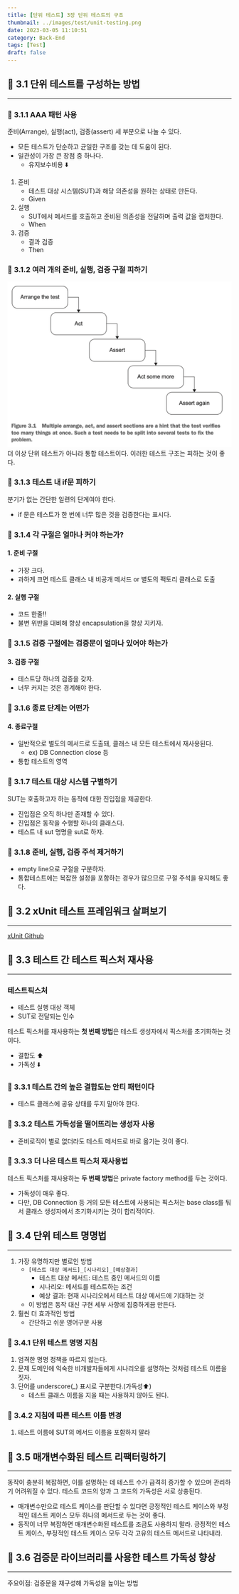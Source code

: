 ```yaml
---
title: [단위 테스트] 3장 단위 테스트의 구조
thumbnail: ../images/test/unit-testing.png
date: 2023-03-05 11:10:51
category: Back-End
tags: [Test]
draft: false
---
```


## 📖 3.1 단위 테스트를 구성하는 방법

___

### 🔖 3.1.1 AAA 패턴 사용

준비(Arrange), 실행(act), 검증(assert) 세 부분으로 나눌 수 있다.

- 모든 테스트가 단순하고 균일한 구조를 갖는 데 도움이 된다.
- 일관성이 가장 큰 장점 중 하나다.
  - 유지보수비용 ⬇️

1. 준비
    - 테스트 대상 시스템(SUT)과 해당 의존성을 원하는 상태로 만든다.
    - Given
2. 실행
    - SUT에서 메서드를 호출하고 준비된 의존성을 전달하며 출력 값을 캡처한다.
    - When
3. 검증
    - 결과 검증
    - Then

### 🔖 3.1.2 여러 개의 준비, 실행, 검증 구절 피하기

![3.1](./img/3.1.png)
더 이상 단위 테스트가 아니라 통합 테스트이다. 이러한 테스트 구조는 피하는 것이 좋다.

### 🔖 3.1.3 테스트 내 if문 피하기

분기가 없는 간단한 일련의 단계여야 한다.

- if 문은 테스트가 한 번에 너무 많은 것을 검증한다는 표시다.

### 🔖 3.1.4 각 구절은 얼마나 커야 하는가?

#### 1. 준비 구절

- 가장 크다.
- 과하게 크면 테스트 클래스 내 비공개 메서드 or 별도의 팩토리 클래스로 도출

#### 2. 실행 구절

- 코드 한줄‼️
- 불변 위반을 대비해 항상 encapsulation을 항상 지키자.

### 🔖 3.1.5 검증 구절에는 검증문이 얼마나 있어야 하는가

#### 3. 검증 구절

- 테스트당 하나의 검증을 갖자.
- 너무 커지는 것은 경계해야 한다.

### 🔖 3.1.6 종료 단계는 어떤가

#### 4. 종료구절

- 일반적으로 별도의 메서드로 도출돼, 클래스 내 모든 테스트에서 재사용된다.
  - ex) DB Connection close 등
- 통합 테스트의 영역

### 🔖 3.1.7 테스트 대상 시스템 구별하기

SUT는 호출하고자 하는 동작에 대한 진입점을 제공한다.

- 진입점은 오직 하나만 존재할 수 있다.
- 진입점은 동작을 수행할 하나의 클래스다.
- 테스트 내 sut 명명을 sut로 하자.

### 🔖 3.1.8 준비, 실행, 검증 주석 제거하기

- empty line으로 구절을 구분하자.
- 통합테스트에는 복잡한 설정을 포함하는 경우가 많으므로 구절 주석을 유지해도 좋다.

## 📖 3.2 xUnit 테스트 프레임워크 살펴보기

___

[xUnit Github](https://github.com/xunit/xunit)

## 📖 3.3 테스트 간 테스트 픽스처 재사용

___

### 테스트픽스처

- 테스트 실행 대상 객체
- SUT로 전달되는 인수

테스트 픽스처를 재사용하는 **첫 번째 방법**은 테스트 생성자에서 픽스처를 초기화하는 것이다.

- 결합도 ⬆️
- 가독성 ⬇️

### 🔖 3.3.1 테스트 간의 높은 결합도는 안티 패턴이다

- 테스트 클래스에 공유 상태를 두지 말아야 한다.

### 🔖 3.3.2 테스트 가독성을 떨어뜨리는 생성자 사용

- 준비로직이 별로 없더라도 테스트 메서드로 바로 옮기는 것이 좋다.

### 🔖 3.3.3 더 나은 테스트 픽스처 재사용법

테스트 픽스처를 재사용하는 **두 번째 방법**은 private factory method를 두는 것이다.

- 가독성이 매우 좋다.
- 다만, DB Connection 등 거의 모든 테스트에 사용되는 픽스처는 base class를 둬서 클래스 생성자에서 초기화시키는 것이 합리적이다.

## 📖 3.4 단위 테스트 명명법

___

1. 가장 유명하지만 별로인 방법
    - `[테스트 대상 메서드]_[시나리오]_[예상결과]`
        - 테스트 대상 메서드: 테스트 중인 메서드의 이름
        - 시나리오: 메서드를 테스트하는 조건
        - 예상 결과: 현재 시나리오에서 테스트 대상 메서드에 기대하는 것
    - 이 방법은 동작 대신 구현 세부 사항에 집중하게끔 만든다.
2. 훨씬 더 효과적인 방법
    - 간단하고 쉬운 영어구문 사용

### 🔖 3.4.1 단위 테스트 명명 지침

1. 엄격한 명명 정책을 따르지 않는다.
2. 문제 도메인에 익숙한 비개발자들에게 시나리오를 설명하는 것처럼 테스트 이름을 짓자.
3. 단어를 underscore(_) 표시로 구분한다.(가독성⬆️)
    - 테스트 클래스 이름을 지을 때는 사용하지 않아도 된다.

### 🔖 3.4.2 지침에 따른 테스트 이름 변경

1. 테스트 이름에 SUT의 메서드 이름을 포함하지 말라

## 📖 3.5 매개변수화된 테스트 리팩터링하기

___
동작이 충분히 복잡하면, 이를 설명하는 데 테스트 수가 급격히 증가할 수 있으며 관리하기 어려워질 수 있다. 테스트 코드의 양과 그 코드의 가독성은 서로 상충된다.

- 매개변수만으로 테스트 케이스를 판단할 수 있다면 긍정적인 테스트 케이스와 부정적인 테스트 케이스 모두 하나의 메서드로 두는 것이 좋다.
- 동작이 너무 복잡하면 매개변수화된 테스트를 조금도 사용하지 말라.
긍정적인 테스트 케이스, 부정적인 테스트 케이스 모두 각각 고유의 테스트 메서드로 나타내라.

## 📖 3.6 검증문 라이브러리를 사용한 테스트 가독성 향상

___
주요이점: 검증문을 재구성해 가독성을 높이는 방법
